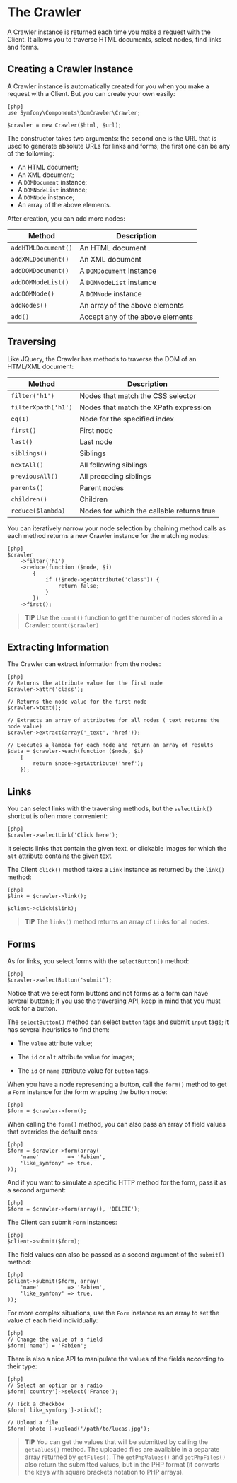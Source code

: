 The Crawler
===========

A Crawler instance is returned each time you make a request with the Client.
It allows you to traverse HTML documents, select nodes, find links and forms.

Creating a Crawler Instance
---------------------------

A Crawler instance is automatically created for you when you make a request
with a Client. But you can create your own easily:

    [php]
    use Symfony\Components\DomCrawler\Crawler;

    $crawler = new Crawler($html, $url);

The constructor takes two arguments: the second one is the URL that is used to
generate absolute URLs for links and forms; the first one can be any of the
following:

 * An HTML document;
 * An XML document;
 * A `DOMDocument` instance;
 * A `DOMNodeList` instance;
 * A `DOMNode` instance;
 * An array of the above elements.

After creation, you can add more nodes:

 | Method              | Description                      |
 | ------------------- | -------------------------------- |
 | `addHTMLDocument()` | An HTML document                 |
 | `addXMLDocument()`  | An XML document                  |
 | `addDOMDocument()`  | A `DOMDocument` instance         |
 | `addDOMNodeList()`  | A `DOMNodeList` instance         |
 | `addDOMNode()`      | A `DOMNode` instance             |
 | `addNodes()`        | An array of the above elements   |
 | `add()`             | Accept any of the above elements |

Traversing
----------

Like JQuery, the Crawler has methods to traverse the DOM of an HTML/XML
document:

 | Method              | Description                               |
 | ------------------- | ----------------------------------------- |
 | `filter('h1')`      | Nodes that match the CSS selector         |
 | `filterXpath('h1')` | Nodes that match the XPath expression     |
 | `eq(1)`             | Node for the specified index              |
 | `first()`           | First node                                |
 | `last()`            | Last node                                 |
 | `siblings()`        | Siblings                                  |
 | `nextAll()`         | All following siblings                    |
 | `previousAll()`     | All preceding siblings                    |
 | `parents()`         | Parent nodes                              |
 | `children()`        | Children                                  |
 | `reduce($lambda)`   | Nodes for which the callable returns true |

You can iteratively narrow your node selection by chaining method calls as
each method returns a new Crawler instance for the matching nodes:

    [php]
    $crawler
        ->filter('h1')
        ->reduce(function ($node, $i)
            {
                if (!$node->getAttribute('class')) {
                    return false;
                }
            })
        ->first();

>**TIP**
>Use the `count()` function to get the number of nodes stored in a Crawler:
>`count($crawler)`

Extracting Information
----------------------

The Crawler can extract information from the nodes:

    [php]
    // Returns the attribute value for the first node
    $crawler->attr('class');

    // Returns the node value for the first node
    $crawler->text();

    // Extracts an array of attributes for all nodes (_text returns the node value)
    $crawler->extract(array('_text', 'href'));

    // Executes a lambda for each node and return an array of results
    $data = $crawler->each(function ($node, $i)
        {
            return $node->getAttribute('href');
        });

Links
-----

You can select links with the traversing methods, but the `selectLink()`
shortcut is often more convenient:

    [php]
    $crawler->selectLink('Click here');

It selects links that contain the given text, or clickable images for which
the `alt` attribute contains the given text.

The Client `click()` method takes a `Link` instance as returned by the
`link()` method:

    [php]
    $link = $crawler->link();

    $client->click($link);

>**TIP**
>The `links()` method returns an array of `Link`s for all nodes.

Forms
-----

As for links, you select forms with the `selectButton()` method:

    [php]
    $crawler->selectButton('submit');

Notice that we select form buttons and not forms as a form can have several
buttons; if you use the traversing API, keep in mind that you must look for a
button.

The `selectButton()` method can select `button` tags and submit `input` tags;
it has several heuristics to find them:

 * The `value` attribute value;

 * The `id` or `alt` attribute value for images;

 * The `id` or `name` attribute value for `button` tags.

When you have a node representing a button, call the `form()` method to get a
`Form` instance for the form wrapping the button node:

    [php]
    $form = $crawler->form();

When calling the `form()` method, you can also pass an array of field values
that overrides the default ones:

    [php]
    $form = $crawler->form(array(
        'name'         => 'Fabien',
        'like_symfony' => true,
    ));

And if you want to simulate a specific HTTP method for the form, pass it as a
second argument:

    [php]
    $form = $crawler->form(array(), 'DELETE');

The Client can submit `Form` instances:

    [php]
    $client->submit($form);

The field values can also be passed as a second argument of the `submit()`
method:

    [php]
    $client->submit($form, array(
        'name'         => 'Fabien',
        'like_symfony' => true,
    ));

For more complex situations, use the `Form` instance as an array to set the
value of each field individually:

    [php]
    // Change the value of a field
    $form['name'] = 'Fabien';

There is also a nice API to manipulate the values of the fields according to
their type:

    [php]
    // Select an option or a radio
    $form['country']->select('France');

    // Tick a checkbox
    $form['like_symfony']->tick();

    // Upload a file
    $form['photo']->upload('/path/to/lucas.jpg');

>**TIP**
>You can get the values that will be submitted by calling the `getValues()`
>method. The uploaded files are available in a separate array returned by
>`getFiles()`. The `getPhpValues()` and `getPhpFiles()` also return the
>submitted values, but in the PHP format (it converts the keys with square
>brackets notation to PHP arrays).
